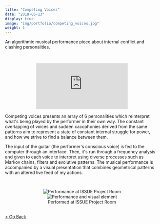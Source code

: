 ```yaml
---
title: "Competing Voices"
date: "2018-05-13"
display: true
image: "img/portfolio/competing_voices.jpg"
weight: 1
---
```


An algorithmic musical performance piece about internal conflict and clashing personalities.
<!--more-->

<br>
<figure class="vid_container vid_16x9" style="text-align: center">
  <iframe src="https://player.vimeo.com/video/288023728"  frameborder="0" webkitallowfullscreen mozallowfullscreen allowfullscreen></iframe>
</figure>


Competing voices presents an array of 6 personalities which reinterpret what's being played by the performer in their own way. The constant overlapping of voices and sudden cacophonies derived from the same patterns aim to represent a state of constant internal struggle for power, and how we strive to find a balance between them.

The input of the guitar (the performer's conscious voice) is fed to the computer through an interface. Then, it's run through a frequency analysis and given to each voice to interpret using diverse processes such as Markov chains, filters and evolutive patterns. The musical performance is accompanied by a visual presentation that combines geometrical patterns with an altered live feed of my actions.


<br> <figure style="text-align: center">
	<img class="p_capture" src="/imgs/compvoices_perform1.jpg" alt="Performance at ISSUE Project Room">
  <br/>
  <img class="p_capture" src="/imgs/compvoices_perform2.jpg" alt="Performance and visual element">
	<figcaption>Performed at ISSUE Project Room</figcaption>
</figure>


<br><a href="#" onClick="history.go(-1);return true;">\< Go Back</a>
